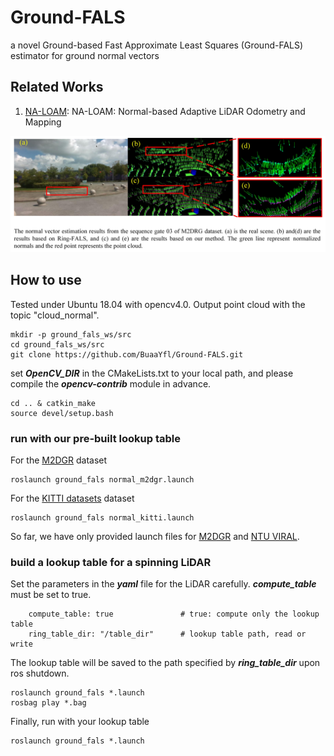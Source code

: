# Ground-FALS
 a novel Ground-based Fast Approximate Least Squares (Ground-FALS) estimator for ground normal vectors
## Related Works

1. [NA-LOAM](https://github.com/BuaaYfl/NA-LOAM):  NA-LOAM: Normal-based Adaptive LiDAR Odometry and Mapping
 
![normals.jpg](Figure%2FFig4.jpg)
## How to use
Tested under Ubuntu 18.04 with opencv4.0. 
Output point cloud with the topic "cloud_normal".

```angular2html
mkdir -p ground_fals_ws/src
cd ground_fals_ws/src
git clone https://github.com/BuaaYfl/Ground-FALS.git
```
set _**OpenCV_DIR**_ in the CMakeLists.txt to your local path, and please compile the  _**opencv-contrib**_ module in advance.
```
cd .. & catkin_make
source devel/setup.bash
```
### run with our pre-built lookup table
For the [M2DGR](https://github.com/SJTU-ViSYS/M2DGR) dataset
```
roslaunch ground_fals normal_m2dgr.launch 
```
For the [KITTI datasets](https://www.cvlibs.net/datasets/kitti/eval_odometry.php) dataset
```
roslaunch ground_fals normal_kitti.launch 
```
So far, we have only provided launch files for [M2DGR](https://github.com/SJTU-ViSYS/M2DGR) and [NTU VIRAL](https://github.com/ntu-aris/ntu_viral_dataset).

### build a lookup table for a spinning LiDAR
Set the parameters in the _**yaml**_ file for the LiDAR carefully.
**_compute_table_** must be set to true.
```angular2html
    compute_table: true               # true: compute only the lookup table
    ring_table_dir: "/table_dir"      # lookup table path, read or write
```
The lookup table will be saved to the path specified by  **_ring_table_dir_** upon ros shutdown.
```
roslaunch ground_fals *.launch
rosbag play *.bag
```
Finally, run with your lookup table
```
roslaunch ground_fals *.launch 
```
